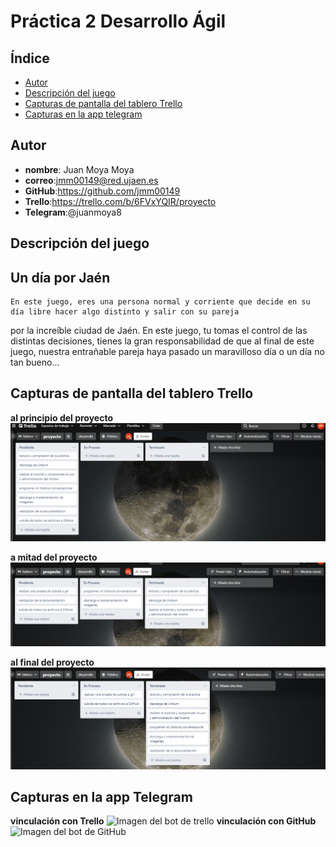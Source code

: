 # Práctica 2 Desarrollo Ágil

## Índice

* [Autor](#autor)
* [Descripción del juego](#descripción-del-juego)
* [Capturas de pantalla del tablero Trello](#capturas-de-pantalla-del-tablero-trello)
* [Capturas en la app telegram](#capturas-en-la-app-telegram)

## Autor

* **nombre**: Juan Moya Moya 
* **correo**:jmm00149@red.ujaen.es
* **GitHub**:https://github.com/jmm00149
* **Trello**:https://trello.com/b/6FVxYQIR/proyecto
* **Telegram**:@juanmoya8



## Descripción del juego
## Un día por Jaén

	En este juego, eres una persona normal y corriente que decide en su día libre hacer algo distinto y salir con su pareja
por la increíble ciudad de Jaén. En este juego, tu tomas el control de las distintas decisiones, tienes la gran responsabilidad
de que al final de este juego, nuestra entrañable pareja haya pasado un maravilloso día o un día no tan bueno...


## Capturas de pantalla del tablero Trello

**al principio del proyecto**
![Imagen del tablero al comenzar](imagenes/inicio.png)

**a mitad del proyecto**
![Imagen del tablero a la mitad](imagenes/mitad.png)

**al final del proyecto**
![Imagen del tablero a la mitad](imagenes/final.png)


## Capturas en la app Telegram
**vinculación con Trello**
![Imagen del bot de trello](imagenes/trello.jpg)
**vinculación con GitHub**
![Imagen del bot de GitHub](imagenes/github.jpg)
